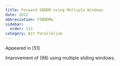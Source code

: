 ```yaml
---
title: Forward SBNDM using Multiple Windows
date: 2012
abbreviation: FSBNDMw
sidebar:
  order: 113
category: Bit Parallelism
---
```


Appeared in [51]

Improvement of (98) using multiple sliding windows.
